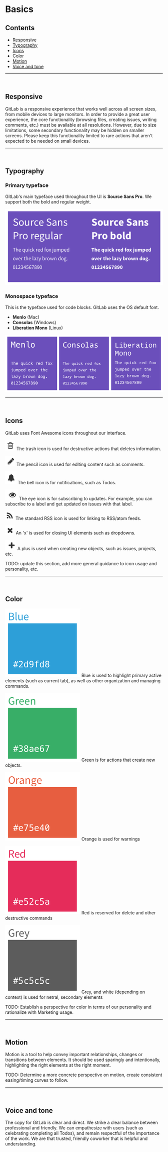 # Basics

## Contents
* [Responsive](#responsive)
* [Typography](#typography)
* [Icons](#icons)
* [Color](#color)
* [Motion](#motion)
* [Voice and tone](#voice-and-tone)

---

<br>

## Responsive
GitLab is a responsive experience that works well across all screen sizes, from mobile devices to large monitors. In order to provide a great user experience, the core functionality (browsing files, creating issues, writing comments, etc.) must be available at all resolutions. However, due to size limitations, some secondary functionality may be hidden on smaller screens. Please keep this functionality limited to rare actions that aren't expected to be needed on small devices.

---

<br>

## Typography
### Primary typeface
GitLab's main typeface used throughout the UI is **Source Sans Pro**. We support both the bold and regular weight.

![Source Sans Pro sample](img/sourcesanspro-sample.png)


### Monospace typeface
This is the typeface used for code blocks. GitLab uses the OS default font.
- **Menlo** (Mac)
- **Consolas** (Windows)
- **Liberation Mono** (Linux)

![Monospace font sample](img/monospacefont-sample.png)

---

<br>

## Icons
GitLab uses Font Awesome icons throughout our interface.

![Trash icon](img/icon-trash.png)
The trash icon is used for destructive actions that deletes information.

![Edit icon](img/icon-edit.png)
The pencil icon is used for editing content such as comments.

![Notification icon](img/icon-notification.png)
The bell icon is for notifications, such as Todos.

![Subscribe icon](img/icon-subscribe.png)
The eye icon is for subscribing to updates. For example, you can subscribe to a label and get updated on issues with that label.

![RSS icon](img/icon-rss.png)
The standard RSS icon is used for linking to RSS/atom feeds.

![Close icon](img/icon-close.png)
An 'x' is used for closing UI elements such as dropdowns.

![Add icon](img/icon-add.png)
A plus is used when creating new objects, such as issues, projects, etc.

>>>
TODO: update this section, add more general guidance to icon usage and personality, etc.
>>>

---

<br>

## Color

![Blue](img/color-blue.png)
Blue is used to highlight primary active elements (such as current tab), as well as other organization and managing commands.

![Green](img/color-green.png)
Green is for actions that create new objects.

![Orange](img/color-orange.png)
Orange is used for warnings

![Red](img/color-red.png)
Red is reserved for delete and other destructive commands

![Grey](img/color-grey.png)
Grey, and white (depending on context) is used for netral, secondary elements

>>>
TODO: Establish a perspective for color in terms of our personality and rationalize with Marketing usage.
>>>

---

<br>

## Motion

Motion is a tool to help convey important relationships, changes or transitions between elements. It should be used sparingly and intentionally, highlighting the right elements at the right moment.

>>>
TODO: Determine a more concrete perspective on motion, create consistent easing/timing curves to follow.
>>>

---

<br>

## Voice and tone

The copy for GitLab is clear and direct. We strike a clear balance between professional and friendly. We can empathesize with users (such as celebrating completing all Todos), and remain respectful of the importance of the work. We are that trusted, friendly coworker that is helpful and understanding.